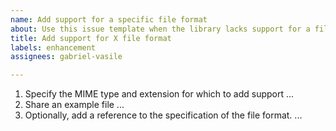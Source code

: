 ```yaml
---
name: Add support for a specific file format
about: Use this issue template when the library lacks support for a file format.
title: Add support for X file format
labels: enhancement
assignees: gabriel-vasile

---
```


1) Specify the MIME type and extension for which to add support
...
2) Share an example file
...
3) Optionally, add a reference to the specification of the file format.
...
